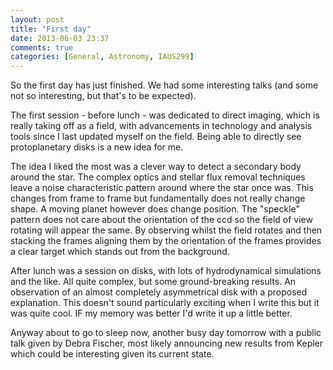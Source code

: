 ```yaml
---
layout: post
title: "First day"
date: 2013-06-03 23:37
comments: true
categories: [General, Astronomy, IAUS299]
---
```


So the first day has just finished. We had some interesting talks (and some not so interesting, but that's to be expected).

The first session - before lunch - was dedicated to direct imaging, which is really taking off as a field, with advancements in technology and analysis tools since I last updated myself on the field. Being able to directly see protoplanetary disks is a new idea for me. 

The idea I liked the most was a clever way to detect a secondary body around the star. The complex optics and stellar flux removal techniques leave a noise characteristic pattern around where the star once was. This changes from frame to frame but fundamentally does not really change shape. A moving planet however does change position. The "speckle" pattern does not care about the orientation of the ccd so the field of view rotating will appear the same. By observing whilst the field rotates and then stacking the frames aligning them by the orientation of the frames provides a clear target which stands out from the background.

After lunch was a session on disks, with lots of hydrodynamical simulations and the like. All quite complex, but some ground-breaking results. An observation of an almost completely asymmetrical disk with a proposed explanation. This doesn't sound particularly exciting when I write this but it was quite cool. IF my memory was better I'd write it up a little better.

Anyway about to go to sleep now, another busy day tomorrow with a public talk given by Debra Fischer, most likely announcing new results from Kepler which could be interesting given its current state.
